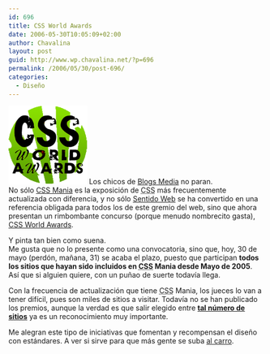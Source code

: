 ```yaml
---
id: 696
title: CSS World Awards
date: 2006-05-30T10:05:09+02:00
author: Chavalina
layout: post
guid: http://www.wp.chavalina.net/?p=696
permalink: /2006/05/30/post-696/
categories:
  - Diseño
---
```

<img class="imgizqda" src="/imagenes/fotos/css-world-awards-logo.gif" alt="CSS World Awards" /> Los chicos de <a href="http://blogsmedia.com/" target="_blank">Blogs Media</a> no paran.  
No sólo <a href="http://cssmania.com/" target="_blank">CSS Mania</a> es la exposición de <acronym title="Cascade Style Sheets">CSS</acronym> más frecuentemente actualizada con diferencia, y no sólo <a href="http://sentidoweb.com/" target="_blank">Sentido Web</a> se ha convertido en una referencia obligada para todos los de este gremio del web, sino que ahora presentan un rimbombante concurso (porque menudo nombrecito gasta), <a href="http://awards.cssmania.com/" target="_blank">CSS World Awards</a>.

Y pinta tan bien como suena.  
Me gusta que no lo presente como una convocatoria, sino que, hoy, 30 de mayo (perdón, mañana, 31) se acaba el plazo, puesto que participan **todos los sitios que hayan sido incluidos en <acronym title="Cascade Style Sheets">CSS</acronym> Mania desde Mayo de 2005**. Así que si alguien quiere, con un puñao de suerte todavía llega.

Con la frecuencia de actualización que tiene <acronym title="Cascade Style Sheets">CSS</acronym> Mania, los jueces lo van a tener difícil, pues son miles de sitios a visitar. Todavía no se han publicado los premios, aunque la verdad es que salir elegido entre **<a href="http://cssmania.com/galleries/" target="_blank">tal número de sitios</a>** ya es un reconocimiento muy importante.

Me alegran este tipo de iniciativas que fomentan y recompensan el diseño con estándares. A ver si sirve para que más gente se suba <a href="http://www.w3.org/" target="_blank">al carro</a>.